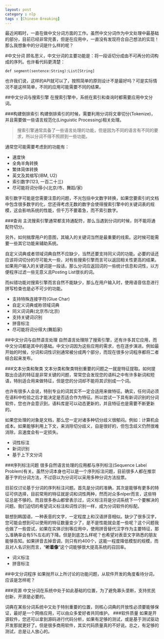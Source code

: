 ```yaml
---
layout: post
category : nlp
tags : [Chinese Breaking]
---
```


最近闲暇时，一直在做中文分词方面的工作。虽然中文分词作为中文处理中最基础的部分，目前已经非常完善，但是在应用中，一直没有发现符合自己想法的实现！那么我想象中的分词是什么样的呢？

#中文分词
顾名思义，中文分词的主要功能是：将一段话切分成由不可再分的词构成的序列。也许看代码更清楚：

	def segment(sentence:String):List[String]

也许我们说，这样的API就可以了，按照简单的原则设计不是最好吗？可是实际情况不是这样简单，不同的应用可能需要不同的结果。

##中文分词与搜索引擎
在搜索引擎中，系统在索引和查询时都需要应用中文分词。

###构建倒排索引
构建倒排索引的时候，需要利用分词将文章切分(Tokenize)，并且需要做一些语言规范化(Linguistic Processing)相关处理。
>搜索引擎通常具备了一些语言处理的功能，但是因为不同的语言有不同的要求，所以分词不得不照顾到一些功能。

通常您可能需要考虑到的功能有：
<ul>
<li>速度快</li>  
<li>全角半角转换</li>  
<li>繁体简体转换</li>  
<li>英文及其缩写(IBM, U2)</li>  
<li>索引数字(123, 一百二十三)</li>  
<li>尽可能将词分得小(北京/市、舞蹈/家)</li>  
</ul>

索引数字可能是您需要注意的问题，不光包括中文数字转换，如果您要索引的文档中包含很多数字的化，您还得考虑无数的数字会使得搜索引擎中的关键词表的规模，这会影响系统的性能，但千万不要着急，而不索引数字。

###查询
主流搜索引擎通常都支持通配符，那么当遇到分词的时候，则不能将通配符切分。

另外，如何揣摩用户的意图，其输入的关键词当然是最重要的线索。这时候可能需要一些其它功能来辅助系统。

自定义词典或者领域词典自然不应缺少，当然还要支持同义词的功能。必要的话还应该将词切分的尽可能大一些，对有些搜索引擎而言可以返回相关性更高的结果。如果用户输入的关键词是一段话，那么分词应返回词的一些统计信息和词性，以方便程序过滤一些无意义且Posting List很长的词。

而纠错功能对搜索引擎而言自然不能缺少，那么在用户输入时，使用语音信息进行拼写检查也是必不可少的功能。
<ul>
<li>支持特殊连接字符(Glue Char)</li>  
<li>自定义词典或称领域词典</li>  
<li>同义词词典(北京市/北京)</li>  
<li>支持关键词识别</li>  
<li>拼音标注</li>  
<li>尽可能将词分得大(舞蹈家)</li>  
</ul>

##中文分词与自然语言处理
自然语言处理除了搜索引擎，还有许多其它应用，而中文分词都是其中的基础。中文分词因为这些应用的需求，也在逐步演进。例如最开始的时候，分词和词性识别通常被分成两个部分，而现在很多分词程序都将二者结合起来发布。

###文本分类和聚类
文本分类和聚类特别重要的问题之一就是特征提取。如何提取出合适的特征是非常关键的问题，常常您会发现您的语料之中有许多新词和短语，特别适合用来做特征，但是您的分词却不能将其识别成一个词。

也许有很多人会说，特别专业的词其实不一定合适用来做特征。确实，任何词必须在语料中检验之后才能决定是否适合作为特征。所以尝试一下具有新词识别的分词软件，您也许会意识到，语料库是可以动态更新的，并且特征也是需要不断更新的。

如果您处理的对象是文档，那么您一定对诸多种切分歧义很郁闷。例如：计算机会成本。如果能够利用上下文，来消除切分歧义，自是很好的，但包含歧义仍然很难消除，且速度会有一定损失。
<ul>
<li>词性标注</li>  
<li>新词识别</li>
<li>基于上下文分词</li>  
</ul>

###序列标注问题
很多自然语言处理的应用都与序列标注(Sequence Label Problem)有关。虽然分词本身也可以是一个序列标注问题，目前很多人都在推崇基于字的分词方法，不过窃以为分词可以采用多种分词方法投票。

目前仅讨论基于分词的序列标注问题。首先是分词的准确，其次是能够有更多的特征可供选择，目前常用的特征就是词和词性两种，然而对众多nlper而言，这些特征总是不够的。而且很多泰山都曾表示过，词义标注将是分词系统下一个要解决的问题。我们迫切的希望词义标注和词性识别一样，成为分词软件的标配。

联想到韩国语，一种表音的文字，一定程度上和汉语拼音相似。缺少了很多汉字，您可能会想到可以使用的特征数量变少了，是不是性能就会差一些呢？这个问题我也做了一些尝试，如果在实体识别等应用中，使用拼音替代汉字作为主要特征，那么准确率会有5%左右的下降。但是到底怎么样呢？也希望对表音文字熟悉的朋友能够告知。如果拼音去掉音调，则只有约400个，这能一程度降低模型的规模，而且对人名识别而言，“**听着像**”这个词能够很大提高系统的召回率。

<ul>
<li>词义标注</li>  
<li>拼音标注</li>  
</ul>

##中文分词程序
如果抛开以上所讨论的功能问题，从软件开发的角度看待分词，应该是怎样呢？

###资源
中文分词在系统中处于如此基础的位置，为了避免寡头垄断，支持贫民创新，开源是必要的。

词典在某些分词系统中又处于特别重要的位置，则核心词典的开放性必须要能够保证，最好是一个网络应用，可以由众多爱好者共同维护。
###软件质量
如果是开源软件，您还可以拿到源码进行代码分析，如果有足够的测试，或是基于测试驱动开发那就更好了。但是很多商用软件，其实代码质量真的不好说。总之，有足够的测试，总是让人放心的。